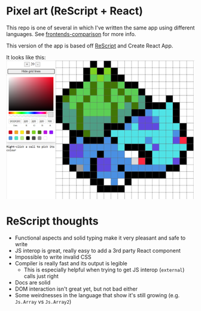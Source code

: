 # Pixel art (ReScript + React)

This repo is one of several in which I've written the same app using different languages. See [frontends-comparison](https://github.com/hwallis93/frontends-comparison) for more info.

This version of the app is based off [ReScript](https://rescript-lang.org/) and Create React App.

It looks like this:
![Bulbasaur](./bulbasaur-with-lines.png)

# ReScript thoughts
- Functional aspects and solid typing make it very pleasant and safe to write
- JS interop is great, really easy to add a 3rd party React component
- Impossible to write invalid CSS
- Compiler is really fast and its output is legible
  - This is especially helpful when trying to get JS interop (`external`) calls just right
- Docs are solid
- DOM interaction isn't great yet, but not bad either
- Some weirdnesses in the language that show it's still growing (e.g. `Js.Array` vs `Js.Array2`)

